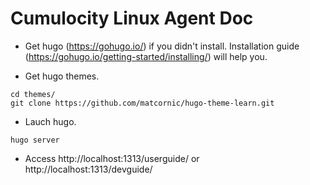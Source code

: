 # Cumulocity Linux Agent Doc

* Get hugo (https://gohugo.io/) if you didn't install. Installation guide (https://gohugo.io/getting-started/installing/) will help you.

* Get hugo themes.

```
cd themes/
git clone https://github.com/matcornic/hugo-theme-learn.git
```

* Lauch hugo.
```
hugo server
```

* Access
http://localhost:1313/userguide/
or
http://localhost:1313/devguide/
